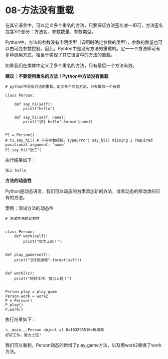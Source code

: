 # 08-方法没有重载


在其它语言中，可以定义多个重名的方法，只要保证方法签名唯一即可，方法签名包含3个部分：方法名、参数数量、参数类型。

Python中，方法的参数没有申明类型（调用时确定参数的类型），参数的数量也可以由可变参数控制。因此，Pyhton中是没有方法的重载的。定一一个方法即可有多种调用方式，相当于实现了其它语言中的方法的重载。

如果我们在类体中定义了多个重名的方法，只有最后一个方法有效。

**建议：不要使用重名的方法！Python中方法没有重载**

```
# python中没有方法的重载。定义多个同名方法，只有最后一个有效

class Person:

    def say_hi(self):
        print("hello")

    def say_hi(self, name):
        print("{0} hello".format(name))


P1 = Person()
# P1.say_hi() # 不带参数报错。TypeError: say_hi() missing 1 required positional argument: 'name'
P1.say_hi("张三")
```

执行结果如下：
```
张三 hello
```

**方法的动态性**

Python是动态语言，我们可以动态的为类添加新的方法，或者动态的修改类的已有的方法。


案例：测试方法的动态性
```
# 测试方法的动态性


class Person:
    def work(self):
        print("努力上班！")


def play_game(self):
    print("{0}玩游戏".format(self))


def work2(s):
    print("好好工作，努力上班！")


Person.play = play_game
Person.work = work2
P = Person()
P.play()
P.work()

```

执行结果如下：

```
<__main__.Person object at 0x103295510>玩游戏
好好工作，努力上班！
```
我们可以看到，Person动态的新增了play_game方法，以及用work2替换了work方法。